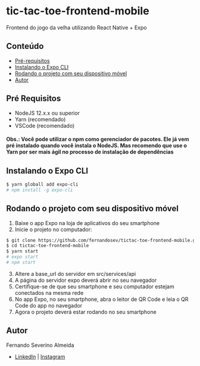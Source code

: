 # tic-tac-toe-frontend-mobile

Frontend do jogo da velha utilizando React Native + Expo

## Conteúdo

- [Pré-requisitos](#pré-requisitos)
- [Instalando o Expo CLI](#instalando-o-expo-cli)
- [Rodando o projeto com seu dispositivo móvel](#rodando-o-projeto-com-seu-dispositivo-móvel)
- [Autor](#autor)

## Pré Requisitos

- NodeJS 12.x.x ou superior
- Yarn (recomendado)
- VSCode (recomendado)

#### Obs.: Você pode utilizar o npm como gerenciador de pacotes. Ele já vem pré instalado quando você instala o NodeJS. Mas recomendo que use o Yarn por ser mais ágil no processo de instalação de dependências

## Instalando o Expo CLI

```bash
$ yarn globall add expo-cli
# npm install -g expo-cli

```

## Rodando o projeto com seu dispositivo móvel

1.  Baixe o app Expo na loja de aplicativos do seu smartphone
2.  Inicie o projeto no computador:

```bash
$ git clone https://github.com/fernandosev/tictac-toe-frontend-mobile.git
$ cd tictac-toe-frontend-mobile
$ yarn start
# expo start
# npm start
```

3. Altere a base_url do servidor em src/services/api
4.  A página do servidor expo deverá abrir no seu navegador
5.  Certifique-se de que seu smartphone e seu computador estejam conectados na mesma rede
6.  No app Expo, no seu smartphone, abra o leitor de QR Code e leia o QR Code do app no navegador
7.  Agora o projeto deverá estar rodando no seu smartphone

## Autor

Fernando Severino Almeida

- [LinkedIn](https://www.linkedin.com/in/fernando-severino-782332172/) | [Instagram](https://www.instagram.com/fernandosev_/)

